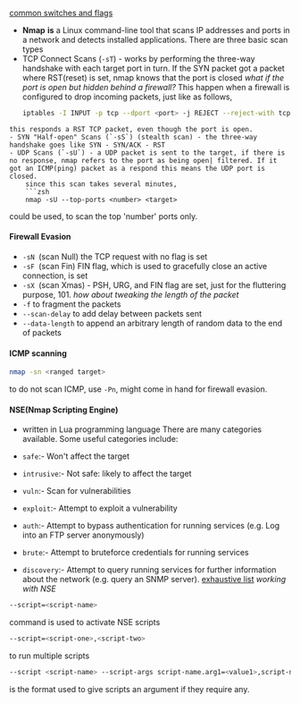 [common switches and flags](https://nmap.org/book/port-scanning-options.html)

- **Nmap** **is** a Linux command-line tool that scans IP addresses and ports in a network and detects installed applications.
There are three basic scan types
- TCP Connect Scans (`-sT`) - works by performing the three-way handshake with each target port in turn. If the SYN packet got a packet where RST(reset) is set, nmap knows that the port is closed
	*what if the port is open but hidden behind a firewall?* 
	This happen when a firewall is configured to drop incoming packets, just like as follows, 
	```zsh
	iptables -I INPUT -p tcp --dport <port> -j REJECT --reject-with tcp-reset
```
this responds a RST TCP packet, even though the port is open.
- SYN "Half-open" Scans (`-sS`) (stealth scan) - the three-way handshake goes like SYN - SYN/ACK - RST
- UDP Scans (`-sU`) - a UDP packet is sent to the target, if there is no response, nmap refers to the port as being open| filtered. If it got an ICMP(ping) packet as a respond this means the UDP port is closed. 
	since this scan takes several minutes, 
	```zsh
	nmap -sU --top-ports <number> <target>
```
could be used, to scan the top 'number' ports only.

#### Firewall Evasion

- `-sN `(scan Null) the TCP request with no flag is set
- `-sF `(scan Fin) FIN flag, which is used to gracefully close an active connection, is set
- `-sX `(scan Xmas) - PSH, URG, and FIN flag are set, just for the fluttering purpose, 101.
*how about tweaking the length of the packet*
- `-f` to fragment the packets
- `--scan-delay` to add delay between packets sent
- `--data-length` to append an arbitrary length of random data to the end of packets

#### ICMP scanning 
```zsh
nmap -sn <ranged target>
```
to do not scan ICMP, use `-Pn`, might come in hand for firewall evasion.

#### NSE(Nmap Scripting Engine)
- written in Lua programming language
There are many categories available. Some useful categories include:

- `safe`:- Won't affect the target
- `intrusive`:- Not safe: likely to affect the target  
    
- `vuln`:- Scan for vulnerabilities
- `exploit`:- Attempt to exploit a vulnerability
- `auth`:- Attempt to bypass authentication for running services (e.g. Log into an FTP server anonymously)
- `brute`:- Attempt to bruteforce credentials for running services
- `discovery`:- Attempt to query running services for further information about the network (e.g. query an SNMP server).
[exhaustive list](https://nmap.org/book/nse-usage.html)
*working with NSE*
```zsh
--script=<script-name>
```
command is used to activate NSE scripts
```zsh
--script=<script-one>,<script-two>
```
to run multiple scripts
```zsh
--script <script-name> --script-args script-name.arg1=<value1>,script-name.arg2=<value2>
```
is the format used to give scripts an argument if they require any.




